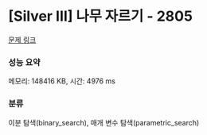 # [Silver III] 나무 자르기 - 2805 

[문제 링크](https://www.acmicpc.net/problem/2805) 

### 성능 요약

메모리: 148416 KB, 시간: 4976 ms

### 분류

이분 탐색(binary_search), 매개 변수 탐색(parametric_search)

